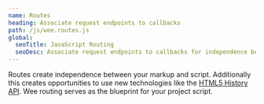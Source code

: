 ```yaml
---
name: Routes
heading: Associate request endpoints to callbacks
path: /js/wee.routes.js
global:
  seoTitle: JavaScript Routing
  seoDesc: Associate request endpoints to callbacks for independence between your markup and script using Wee's powerful JavaScript routing library.
---
```


Routes create independence between your markup and script. Additionally this creates opportunities to use new technologies like the [HTML5 History API](http://diveintohtml5.info/history.html). Wee routing serves as the blueprint for your project script.